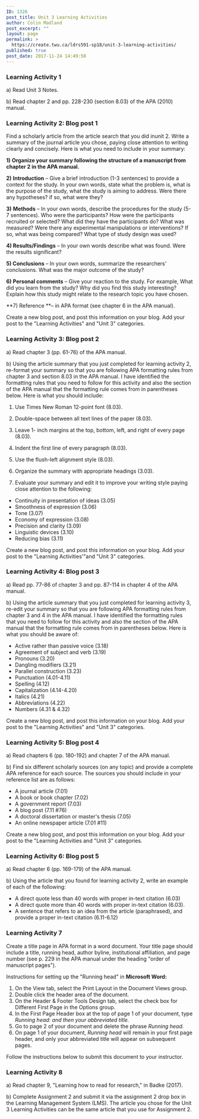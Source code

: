 ```yaml
---
ID: 1326
post_title: Unit 3 Learning Activities
author: Colin Madland
post_excerpt: ""
layout: page
permalink: >
  https://create.twu.ca/ldrs591-sp18/unit-3-learning-activities/
published: true
post_date: 2017-11-24 14:49:50
---
```

### Learning Activity 1

a) Read Unit 3 Notes.

b) Read chapter 2 and pp. 228-230 (section 8.03) of the APA (2010) manual.

### Learning Activity 2: Blog post 1

Find a scholarly article from the article search that you did inunit 2.  Write a summary of the journal article you chose, paying close attention to writing clearly and concisely. Here is what you need to include in your summary:

**1)** **Organize your summary following the structure of a manuscript from chapter 2 in the APA manual.**

**2)** **Introduction** – Give a brief introduction (1-3 sentences) to provide a context for the study. In your own words, state what the problem is, what is the purpose of the study, what the study is aiming to address.  Were there any hypotheses? if so, what were they?

**3)** **Methods** – In your own words, describe the procedures for the study (5-7 sentences). Who were the participants? How were the participants recruited or selected?  What did they have the participants do?  What was measured? Were there any experimental manipulations or interventions? If so, what was being compared? What type of study design was used?

**4) Results/Findings** – In your own words describe what was found. Were the results significant?

**5) Conclusions** – In your own words, summarize the researchers’ conclusions. What was the major outcome of the study?

**6) Personal comments** – Give your reaction to the study. For example,  What did you learn from the study? Why did you find this study interesting? Explain how this study might relate to the research topic you have chosen.

**7) Reference **– in APA format (see chapter 6 in the APA manual).

Create a new blog post, and post this information on your blog.  Add your post to the "Learning Activities" and "Unit 3" categories.

### Learning Activity 3: Blog post 2

a) Read chapter 3 (pp. 61-76) of the APA manual.

b) Using the article summary that you just completed for learning activity 2, re-format your summary so that you are following APA formatting rules from chapter 3 and section 8.03 in the APA manual. I have identified the formatting rules that you need to follow for this activity and also the section of the APA manual that the formatting rule comes from in parentheses below.  Here is what you should include:

1) Use Times New Roman 12-point font (8.03).

2) Double-space between all text lines of the paper (8.03).

3) Leave 1- inch margins at the top, bottom, left, and right of every page (8.03).

4) Indent the first line of every paragraph (8.03).

5) Use the flush-left alignment style (8.03).

6) Organize the summary with appropriate headings (3.03).

7) Evaluate your summary and edit it to improve your writing style paying close attention to the following:

* Continuity in presentation of ideas (3.05)
* Smoothness of expression (3.06)
* Tone (3.07)
* Economy of expression (3.08)
* Precision and clarity (3.09)
* Linguistic devices (3.10)
* Reducing bias (3.11)

Create a new blog post, and post this information on your blog.  Add your post to the "Learning Activities'"and "Unit 3" categories.

### Learning Activity 4: Blog post 3

a) Read pp. 77-86 of chapter 3 and pp. 87-114 in chapter 4 of the APA manual.

b) Using the article summary that you just completed for learning activity 3, re-edit your summary so that you are following APA formatting rules from chapter 3 and 4 in the APA manual. I have identified the formatting rules that you need to follow for this activity and also the section of the APA manual that the formatting rule comes from in parentheses below.  Here is what you should be aware of:

* Active rather than passive voice (3.18)
* Agreement of subject and verb (3.19)
* Pronouns (3.20)
* Dangling modifiers (3.21)
* Parallel construction (3.23)
* Punctuation (4.01-4.11) 
* Spelling (4.12)
* Capitalization (4.14-4.20)
* Italics (4.21)
* Abbreviations (4.22)
* Numbers (4.31 & 4.32)

Create a new blog post, and post this information on your blog.  Add your post to the "Learning Activities" and "Unit 3" categories.

### Learning Activity 5: Blog post 4

a) Read chapters 6 (pp. 180-192) and chapter 7 of the APA manual.

b) Find six different scholarly sources (on any topic) and provide a complete APA reference for each source.  The sources you should include in your reference list are as follows:

* A journal article (7.01)
* A book or book chapter (7.02)
* A government report (7.03)
* A blog post (7.11 #76)
* A doctoral dissertation or master's thesis (7.05)
* An online newspaper article (7.01 #11)

Create a new blog post, and post this information on your blog.  Add your post to the "Learning Activities and "Unit 3" categories.

### Learning Activity 6: Blog post 5

a) Read chapter 6 (pp. 169-179) of the APA manual.

b) Using the article that you found for learning activity 2, write an example of each of the following:

* A direct quote less than 40 words with proper in-text citation (6.03)
* A direct quote more than 40 words with proper in-text citation (6.03).
* A sentence that refers to an idea from the article (paraphrased), and provide a proper in-text citation (6.11-6.12)

### Learning Activity 7

Create a title page in APA format in a word document. Your title page should include a title, running head, author byline, institutional affiliation, and page number (see p. 229 in the APA manual under the heading "order of manuscript pages").

Instructions for setting up the "Running head" in **Microsoft Word:**

1. On the View tab, select the Print Layout in the Document Views group.
2. Double click the header area of the document.
3. On the Header & Footer Tools Design tab, select the check box for Different First Page in the Options group.
4. In the First Page Header box at the top of page 1 of your document, type _Running head: and then your abbreviated title._
5. Go to page 2 of your document and delete the phrase _Running head._
6. On page 1 of your document, _Running head_ will remain in your first page header, and only your abbreviated title will appear on subsequent pages.

Follow the instructions below to submit this document to your instructor.

### Learning Activity 8

a) Read chapter 9, "Learning how to read for research," in Badke (2017).

b) Complete Assignment 2 and submit it via the assignment 2 drop box in the Learning Management System (LMS). The article you chose for the Unit 3 Learning Activities can be the same article that you use for Assignment 2.